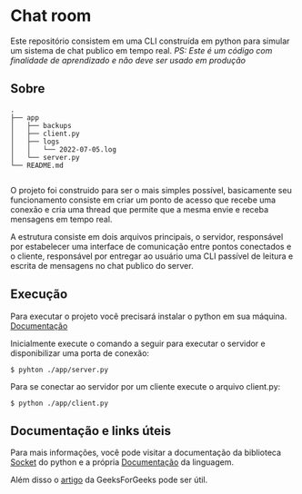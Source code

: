 # Chat room

Este repositório consistem em uma CLI construída em python para simular um sistema de chat publico em tempo real.
*PS: Este é um código com finalidade de aprendizado e não deve ser usado em produção*

## Sobre

```
.
├── app
│   ├── backups
│   ├── client.py
│   ├── logs
│   │   └── 2022-07-05.log
│   └── server.py
└── README.md
 
```

O projeto foi construido para ser o mais simples possível, basicamente seu funcionamento consiste em criar um ponto de acesso que recebe uma conexão e cria uma thread que permite que a mesma envie e receba mensagens em tempo real. 

A estrutura consiste em dois arquivos principais, o servidor, responsável por estabelecer uma interface de comunicação entre pontos conectados e o cliente, responsável por entregar ao usuário uma CLI passível de leitura e escrita de mensagens no chat publico do server.

## Execução 

Para executar o projeto você precisará instalar o python em sua máquina. [Documentação](https://www.python.org/downloads/)

Inicialmente execute o comando a seguir para executar o servidor e disponibilizar uma porta de conexão:

``` 
$ pyhton ./app/server.py
```

Para se conectar ao servidor por um cliente execute o arquivo client.py:

``` 
$ python ./app/client.py 
```

## Documentação e links úteis

Para mais informações, você pode visitar a documentação da biblioteca [Socket](https://docs.python.org/pt-br/3/howto/sockets.html) do python e a própria [Documentação](https://docs.python.org/3/) da linguagem.

Além disso o [artigo](https://www.geeksforgeeks.org/simple-chat-room-using-python/) da GeeksForGeeks pode ser útil.